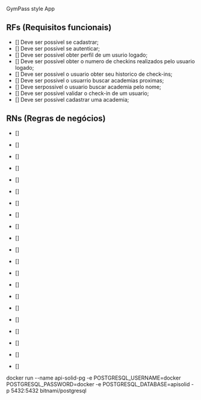 

GymPass style App

## RFs (Requisitos funcionais)
- [] Deve ser possivel se cadastrar;
- [] Deve ser possivel se autenticar;
- [] Deve ser possivel obter perfil de um usurio logado;
- [] Deve ser possivel obter o numero de checkins realizados pelo usuario logado;
- [] Deve ser possivel o usuario obter seu historico de check-ins;
- [] Deve ser possivel o usuarrio buscar academias proximas;
- [] Deve serpossivel o usuario buscar academia pelo nome;
- [] Deve ser possivel validar o check-in de um usuario;
- [] Deve ser possivel cadastrar uma academia;

## RNs (Regras de negócios)
- [] 
- []
- []
- []
- []
- []
- []
- []
- []
- []
- []
- []
- []
- []
- []



- []
- []
- []



- []
- []
- []



docker run --name api-solid-pg -e POSTGRESQL_USERNAME=docker POSTGRESQL_PASSWORD=docker -e POSTGRESQL_DATABASE=apisolid -p 5432:5432 bitnami/postgresql
